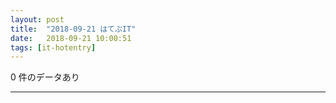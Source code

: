 ```yaml
---
layout: post
title:  "2018-09-21 はてぶIT"
date:   2018-09-21 10:00:51
tags: [it-hotentry]
---
```

0 件のデータあり

<hr>
